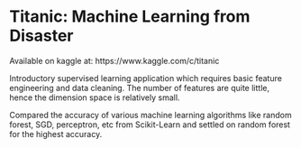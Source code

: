 <h1>Titanic: Machine Learning from Disaster</h1>
<p>Available on kaggle at: https://www.kaggle.com/c/titanic</p>
<p>Introductory supervised learning application which requires basic feature engineering and data cleaning. The number of features are quite little, hence the dimension space is relatively small.</p>
<p>Compared the accuracy of various machine learning algorithms like random forest, SGD, perceptron, etc from Scikit-Learn and settled on random forest for the highest accuracy.</p>
